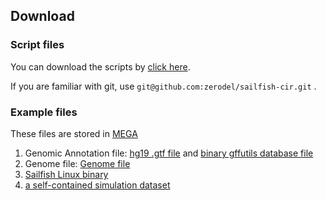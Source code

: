 ## Download ##

### Script files ##

You can download the scripts by [click here](https://github.com/zerodel/sailfish-cir/archive/master.zip). 

If you are familiar with git, use ``git@github.com:zerodel/sailfish-cir.git`` .


### Example files ##

These files are stored in [MEGA](https://mega.nz)
    
1. Genomic Annotation file:   [hg19 .gtf file](https://mega.nz/#!spA1BYZS!ab7EEWilWhUsvp6LeAPic1ia32dkO049sN17OB3foww)
     and [binary gffutils database file](https://mega.nz/#!5pYmXKwZ!Fxgr5nc2LncyTojDXR1jTxbBs4RyDmDBgglg55udCbM)
2. Genome file: [Genome file](https://mega.nz/#!QpBkXArT!HCyijZK6av5MRCwFnPaf7OS0eHC8sRa3szTP5Tt_Qas)
3. [Sailfish Linux binary](https://mega.nz/#!ck5HACZI!7FR0yH5a8vBVGn309CeZ4Y1Ytw5-IQp-1tzllZa2nu0)
4. [a self-contained simulation dataset](https://mega.nz/#!FwhEgSoa!lE-vZ5Hv9Ib3UAEiNhoyUWvZfdgu5Md_OPMoYFDath8)